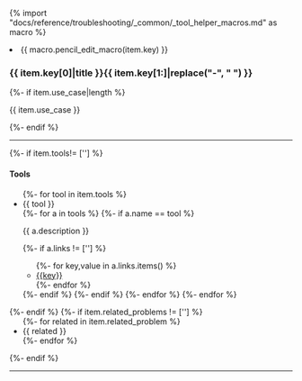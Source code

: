 
{% import "docs/reference/troubleshooting/_common/_tool_helper_macros.md" as macro %}
<!-- The header above is automatically added to this file. Do not modify anything above this line. -->
<li>
  {{ macro.pencil_edit_macro(item.key) }}
  <h3 id ="{{ item.key}}"class="add-link">{{ item.key[0]|title }}{{ item.key[1:]|replace("-", " ") }}</h3>
    {%- if item.use_case|length %}
    <p>{{ item.use_case }}</p>
    {%- endif %}
    <hr>
    {%- if item.tools!= [''] %}
    <h4 id="{{ item.key}}-tools" class="add-link">Tools</h4>
      <ul>
      {%- for tool in item.tools %}
      <li>{{ tool }}</li>
        {%- for a in tools %}
          {%- if a.name == tool %}
          <p>{{ a.description }}</p>
           {%- if a.links != [''] %}
           <ul>
           {%- for key,value in a.links.items() %}
           <li><a href="{{value}}">{{key}}</a></li>
           {%- endfor %}
           </ul>
           {%- endif %}
          {%- endif %}
        {%- endfor %}
      {%- endfor %}
      </ul>
    {%- endif %}
    {%- if item.related_problems != [''] %}
      <ul>
      {%- for related in item.related_problem %}
      <li>{{ related }}</li>
      {%- endfor %}
      </ul>
    {%- endif %}
<hr>
</li>
